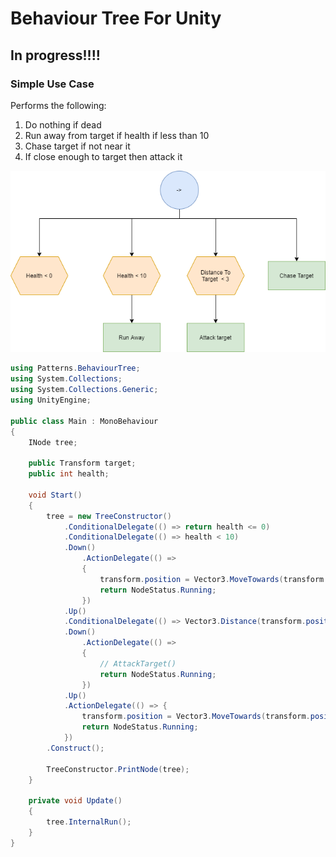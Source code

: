 # Behaviour Tree For Unity

## In progress!!!!


### Simple Use Case

Performs the following:
1. Do nothing if dead
2. Run away from target if health if less than 10
3. Chase target if not near it
4. If close enough to target then attack it

![image info](./Example_Tree.png)



```cs
using Patterns.BehaviourTree;
using System.Collections;
using System.Collections.Generic;
using UnityEngine;

public class Main : MonoBehaviour
{
    INode tree;

    public Transform target;
    public int health;

    void Start()
    {
        tree = new TreeConstructor()
            .ConditionalDelegate(() => return health <= 0)
            .ConditionalDelegate(() => health < 10)
            .Down()
                .ActionDelegate(() =>
                {
                    transform.position = Vector3.MoveTowards(transform.position, target.position, -1 * 3 * Time.deltaTime);
                    return NodeStatus.Running;
                })
            .Up()
            .ConditionalDelegate(() => Vector3.Distance(transform.position, target.transform.position) < 1)
            .Down()
                .ActionDelegate(() =>
                {
                    // AttackTarget()
                    return NodeStatus.Running;
                })
            .Up()
            .ActionDelegate(() => {
                transform.position = Vector3.MoveTowards(transform.position, target.position, 3 * Time.deltaTime);
                return NodeStatus.Running;
            })
        .Construct();

        TreeConstructor.PrintNode(tree);
    }

    private void Update()
    {
        tree.InternalRun();   
    }
}


```

